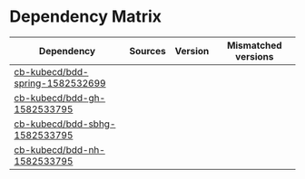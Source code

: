 # Dependency Matrix

Dependency | Sources | Version | Mismatched versions
---------- | ------- | ------- | -------------------
[cb-kubecd/bdd-spring-1582532699](https://github.com/cb-kubecd/bdd-spring-1582532699.git) |  | []() | 
[cb-kubecd/bdd-gh-1582533795](https://github.com/cb-kubecd/bdd-gh-1582533795.git) |  | []() | 
[cb-kubecd/bdd-sbhg-1582533795](https://github.com/cb-kubecd/bdd-sbhg-1582533795.git) |  | []() | 
[cb-kubecd/bdd-nh-1582533795](https://github.com/cb-kubecd/bdd-nh-1582533795.git) |  | []() | 
